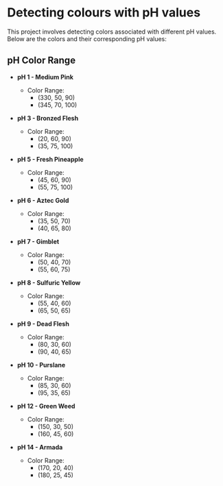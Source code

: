 # Detecting colours with pH values



This project involves detecting colors associated with different pH values. Below are the colors and their corresponding pH values:

## pH Color Range

- **pH 1 - Medium Pink**
  - Color Range: 
    - (330, 50, 90)
    - (345, 70, 100)

- **pH 3 - Bronzed Flesh**
  - Color Range:
    - (20, 60, 90)
    - (35, 75, 100)

- **pH 5 - Fresh Pineapple**
  - Color Range:
    - (45, 60, 90)
    - (55, 75, 100)

- **pH 6 - Aztec Gold**
  - Color Range:
    - (35, 50, 70)
    - (40, 65, 80)

- **pH 7 - Gimblet**
  - Color Range:
    - (50, 40, 70)
    - (55, 60, 75)

- **pH 8 - Sulfuric Yellow**
  - Color Range:
    - (55, 40, 60)
    - (65, 50, 65)

- **pH 9 - Dead Flesh**
  - Color Range:
    - (80, 30, 60)
    - (90, 40, 65)

- **pH 10 - Purslane**
  - Color Range:
    - (85, 30, 60)
    - (95, 35, 65)

- **pH 12 - Green Weed**
  - Color Range:
    - (150, 30, 50)
    - (160, 45, 60)

- **pH 14 - Armada**
  - Color Range:
    - (170, 20, 40)
    - (180, 25, 45)
